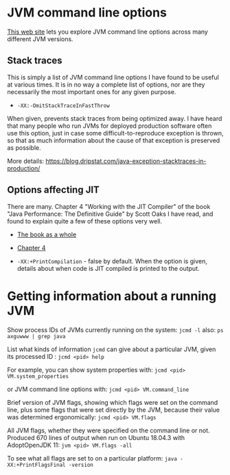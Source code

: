 # JVM command line options

[This web site](https://chriswhocodes.com/hotspot_options_jdk6.html)
lets you explore JVM command line options across many different JVM
versions.

## Stack traces

This is simply a list of JVM command line options I have found to be
useful at various times.  It is in no way a complete list of options,
nor are they necessarily the most important ones for any given
purpose.

* `-XX:-OmitStackTraceInFastThrow`

When given, prevents stack traces from being optimized away.  I have
heard that many people who run JVMs for deployed production software
often use this option, just in case some difficult-to-reproduce
exception is thrown, so that as much information about the cause of
that exception is preserved as possible.

More details: https://blog.dripstat.com/java-exception-stacktraces-in-production/


## Options affecting JIT

There are many.  Chapter 4 "Working with the JIT Compiler" of the book
"Java Performance: The Definitive Guide" by Scott Oaks I have read,
and found to explain quite a few of these options very well.

* [The book as a whole](https://www.oreilly.com/library/view/java-performance-the/9781449363512/)
* [Chapter 4](https://www.oreilly.com/library/view/java-performance-the/9781449363512/ch04.html)

* `-XX:+PrintCompilation` - false by default.  When the option is
  given, details about when code is JIT compiled is printed to the
  output.



# Getting information about a running JVM

Show process IDs of JVMs currently running on the system: `jcmd -l`
also: `ps axguwww | grep java`

List what kinds of information `jcmd` can give about a particular JVM,
given its processed ID <pid>: `jcmd <pid> help`

For example, you can show system properties with:
`jcmd <pid> VM.system_properties`

or JVM command line options with: `jcmd <pid> VM.command_line`

Brief version of JVM flags, showing which flags were set on the
 command line, plus some flags that were set directly by the JVM,
 because their value was determined ergonomically: `jcmd <pid>
 VM.flags`

All JVM flags, whether they were specified on the command line or not.
Produced 670 lines of output when run on Ubuntu 18.04.3 with
AdoptOpenJDK 11: `jvm <pid> VM.flags -all`

To see what all flags are set to on a particular platform: `java
-XX:+PrintFlagsFinal -version`
